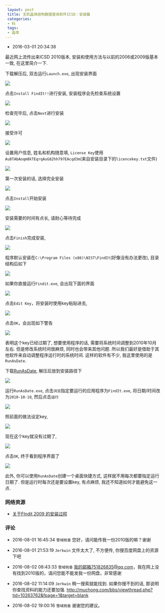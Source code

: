 ```yaml
---
 layout: post
 title: 无机晶体结构数据查询软件ICSD：安装篇
 categories:
 - 科
 tags:
 - 晶体
---
```


- 2016-03-01 20:34:38

最近网上流传出来ICSD 2010版本, 安装和使用方法与以前的2006或2009版基本一致, 在这里简介一下.

下载解压后, 双击运行`Launch.exe`, 出现安装界面

![](https://jerkwin.github.io/pic/ICSD-1.png)

点击`Install FindIt!!`进行安装, 安装程序会先检查系统设置

![](https://jerkwin.github.io/pic/ICSD-2.png)

检查完毕后, 点击`Next`进行安装

![](https://jerkwin.github.io/pic/ICSD-3.png)

接受许可

![](https://jerkwin.github.io/pic/ICSD-4.png)

设置用户信息, 姓名和机构随意填, `License Key`使用`Au8TAbAoqm8kTEqrqAuG82hh797EAcqd3m`(来自安装目录下的`licencekey.txt`文件)

![](https://jerkwin.github.io/pic/ICSD-5.png)

第一次安装的话, 选择完全安装

![](https://jerkwin.github.io/pic/ICSD-6.png)

点击`Install`开始安装

![](https://jerkwin.github.io/pic/ICSD-7.png)

安装需要的时间有点长, 请耐心等待完成

![](https://jerkwin.github.io/pic/ICSD-8.png)

点击`Finish`完成安装,

![](https://jerkwin.github.io/pic/ICSD-9.png)

程序默认安装在`C:\Program Files (x86)\NIST\FindIt`(好像没有办法更改), 目录结构后如下

![](https://jerkwin.github.io/pic/ICSD-10.png)

如果你直接运行`Findit.exe`, 会出现下面的界面

![](https://jerkwin.github.io/pic/ICSD-11.png)

点击`Edit Key`，将安装时使用key粘贴进去,

![](https://jerkwin.github.io/pic/ICSD-12.png)

点击`OK`，会出现如下警告

![](https://jerkwin.github.io/pic/ICSD-13.png)

表明这个key已经过期了, 想要使用程序的话, 需要将系统时间调整到2010年10月左右. 但是修改系统时间很麻烦, 同时也会带来其他问题. 所以我们最好是借助于其他软件来自动调整程序运行时的系统时间. 这样的软件有不少, 我这里使用的是`RunAsDate`.

下载[RunAsDate](/prog/RunAsDate.zip), 解压后放到安装路径下

![](https://jerkwin.github.io/pic/ICSD-14.png)

运行`RunAsDate.exe`, 点击`浏览`指定要运行的应用程序为`FindIt.exe`, 将日期/时间改为`2010-10-10`, 然后点击`运行`

![](https://jerkwin.github.io/pic/ICSD-15.png)

照前面的做法设定key,

![](https://jerkwin.github.io/pic/ICSD-16.png)

现在这个key就没有过期了,

![](https://jerkwin.github.io/pic/ICSD-17.png)

点击`OK`, 终于看到程序界面了

![](https://jerkwin.github.io/pic/ICSD-18.png)

此外, 你可以使用`RunAsDate`创建一个桌面快捷方式, 这样就不用每次都要指定运行日期了. 但是运行时每次还是要设置key, 有点麻烦, 我还不知道如何才能避免这一点.

### 网络资源

- [关于FIndit 2009 的安装过程](http://emuch.net/bbs/viewthread.php?tid=9843158&fpage=2&target=blank)

### 评论

- 2016-08-01 16:45:34 `雪域桃香` 您好，请问能传我一份2010版的嘛？谢谢

- 2016-08-01 21:53:19 `Jerkwin` 文件太大了, 不方便传, 你搜百度网盘上的资源下吧

- 2016-08-02 08:43:33 `雪域桃香` 我的邮箱751826835@qq.com，我在网上没有找到2010版的，请问您能不能发我一份网盘，非常感谢

- 2016-08-02 11:14:09 `Jerkwin` 稍一搜索就能找到. 如果你搜不到的话, 那说明你查找资料的能力还要加强. http://muchong.com/bbs/viewthread.php?tid=10263762&fpage=1&target=blank

- 2016-08-02 19:00:16 `雪域桃香` 谢谢您的建议。

